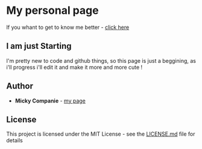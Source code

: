 # My personal page

If you whant to get to know me better - [click here](https://mickycompanie.github.io./)

## I am just Starting

I'm pretty new to code and github things, so this page is just a beggining, as i'll progress i'll edit it and make it more and more cute !  

## Author

* **Micky Companie** - [my page](https://mickycompanie.github.io./)

## License

This project is licensed under the MIT License - see the [LICENSE.md](LICENSE.md) file for details
